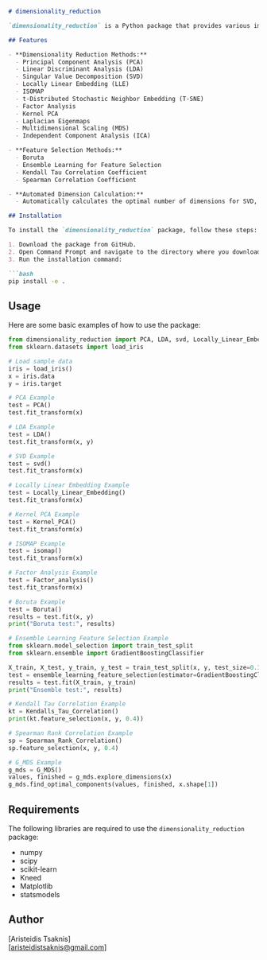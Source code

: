 
```markdown
# dimensionality_reduction

`dimensionality_reduction` is a Python package that provides various implementations of dimensionality reduction and feature selection methods. This package includes popular techniques like PCA, LDA, SVD, LLE, ISOMAP, T-SNE, BORUTA, and more. A key feature of this package is its ability to automatically calculate the optimal number of dimensions for several methods.

## Features

- **Dimensionality Reduction Methods:**
  - Principal Component Analysis (PCA)
  - Linear Discriminant Analysis (LDA)
  - Singular Value Decomposition (SVD)
  - Locally Linear Embedding (LLE)
  - ISOMAP
  - t-Distributed Stochastic Neighbor Embedding (T-SNE)
  - Factor Analysis
  - Kernel PCA
  - Laplacian Eigenmaps
  - Multidimensional Scaling (MDS)
  - Independent Component Analysis (ICA)

- **Feature Selection Methods:**
  - Boruta
  - Ensemble Learning for Feature Selection
  - Kendall Tau Correlation Coefficient
  - Spearman Correlation Coefficient

- **Automated Dimension Calculation:**
  - Automatically calculates the optimal number of dimensions for SVD, PCA, LLE, ISOMAP, Factor Analysis, Kernel PCA, Multidimensional Scaling, Laplacian Eigenmaps, Ensemble Learning for Feature Selection, and LDA.

## Installation

To install the `dimensionality_reduction` package, follow these steps:

1. Download the package from GitHub.
2. Open Command Prompt and navigate to the directory where you downloaded the package.
3. Run the installation command:

```bash
pip install -e .
```

## Usage

Here are some basic examples of how to use the package:

```python
from dimensionality_reduction import PCA, LDA, svd, Locally_Linear_Embedding, Kernel_PCA, isomap, Factor_analysis, Boruta, ensemble_learning_feature_selection, Kendalls_Tau_Correlation, Spearman_Rank_Correlation, G_MDS
from sklearn.datasets import load_iris

# Load sample data
iris = load_iris()
x = iris.data
y = iris.target

# PCA Example
test = PCA()
test.fit_transform(x)

# LDA Example
test = LDA()
test.fit_transform(x, y)

# SVD Example
test = svd()
test.fit_transform(x)

# Locally Linear Embedding Example
test = Locally_Linear_Embedding()
test.fit_transform(x)

# Kernel PCA Example
test = Kernel_PCA()
test.fit_transform(x)

# ISOMAP Example
test = isomap()
test.fit_transform(x)

# Factor Analysis Example
test = Factor_analysis()
test.fit_transform(x)

# Boruta Example
test = Boruta()
results = test.fit(x, y)
print("Boruta test:", results)

# Ensemble Learning Feature Selection Example
from sklearn.model_selection import train_test_split
from sklearn.ensemble import GradientBoostingClassifier

X_train, X_test, y_train, y_test = train_test_split(x, y, test_size=0.3, random_state=42)
test = ensemble_learning_feature_selection(estimator=GradientBoostingClassifier())
results = test.fit(X_train, y_train)
print("Ensemble test:", results)

# Kendall Tau Correlation Example
kt = Kendalls_Tau_Correlation()
print(kt.feature_selection(x, y, 0.4))

# Spearman Rank Correlation Example
sp = Spearman_Rank_Correlation()
sp.feature_selection(x, y, 0.4)

# G_MDS Example
g_mds = G_MDS()
values, finished = g_mds.explore_dimensions(x)
g_mds.find_optimal_components(values, finished, x.shape[1])
```

## Requirements

The following libraries are required to use the `dimensionality_reduction` package:

- numpy
- scipy
- scikit-learn
- Kneed
- Matplotlib
- statsmodels

## Author

[Aristeidis Tsaknis]  
[aristeidistsaknis@gmail.com]
```
